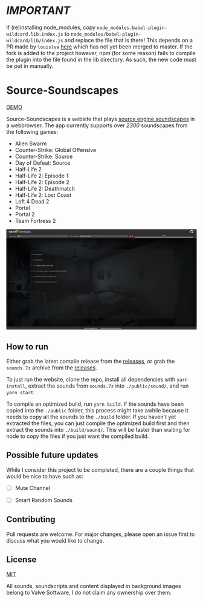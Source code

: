 # *IMPORTANT*

If (re)installing node_modules, copy `node_modules.babel-plugin-wildcard.lib.index.js` to `node_modules/babel-plugin-wildcard/lib/index.js` and replace the file that is there!
This depends on a PR made by `louislva` [here](https://github.com/vihanb/babel-plugin-wildcard/pull/33) which has not yet been merged to master. If the fork is added to the project however, npm (for some reason) fails to compile the plugin into the file found in the lib directory. As such, the new code must be put in manually.

# Source-Soundscapes

[DEMO](http://lathrum.com/dylan/source-soundscapes/)

Source-Soundscapes is a website that plays [source engine soundscapes](https://developer.valvesoftware.com/wiki/Soundscape) in a webbrowser. The app currently supports over *2300* soundscapes from the following games:

- Alien Swarm
- Counter-Strike: Global Offensive
- Counter-Strike: Source
- Day of Defeat: Source
- Half-Life 2
- Half-Life 2: Episode 1
- Half-Life 2: Episode 2
- Half-Life 2: Deathmatch
- Half-Life 2: Lost Coast
- Left 4 Dead 2
- Portal
- Portal 2
- Team Fortress 2

![Screenshot from v1.0.0](./demo.jpg "Screenshot from v1.0.0")

## How to run

Either grab the latest compile release from the [releases](https://github.com/Dylancyclone/source-soundscapes/releases), or grab the `sounds.7z` archive from the [releases](https://github.com/Dylancyclone/source-soundscapes/releases/tag/v1.1.0).

To just run the website, clone the repo, install all dependencies with `yarn install`, extract the sounds from `sounds.7z` into `./public/sound/`, and run `yarn start`.

To compile an optimized build, run `yarn build`. If the sounds have been copied into the `./public` folder, this process might take awhile because it needs to copy all the sounds to the `./build` folder. If you haven't yet extracted the files, you can just compile the optimized build first and then extract the sounds into `./build/sound/`. This will be faster than waiting for node to copy the files if you just want the compiled build.

## Possible future updates

While I consider this project to be completed, there are a couple things that would be nice to have such as:

- [ ] Mute Channel
- [ ] Smart Random Sounds




## Contributing
Pull requests are welcome. For major changes, please open an issue first to discuss what you would like to change.

## License
[MIT](https://choosealicense.com/licenses/mit/)


All sounds, soundscripts and content displayed in background images belong to Valve Software, I do not claim any ownership over them.